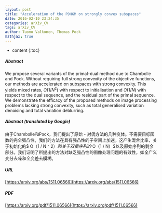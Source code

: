 ```yaml
---
layout: post
title: "Acceleration of the PDHGM on strongly convex subspaces"
date: 2016-02-10 23:24:35
categories: arXiv_CV
tags: arXiv_CV
author: Tuomo Valkonen, Thomas Pock
mathjax: true
---
```


* content
{:toc}

##### Abstract
We propose several variants of the primal-dual method due to Chambolle and Pock. Without requiring full strong convexity of the objective functions, our methods are accelerated on subspaces with strong convexity. This yields mixed rates, $O(1/N^2)$ with respect to initialisation and $O(1/N)$ with respect to the dual sequence, and the residual part of the primal sequence. We demonstrate the efficacy of the proposed methods on image processing problems lacking strong convexity, such as total generalised variation denoising and total variation deblurring.

##### Abstract (translated by Google)
由于Chambolle和Pock，我们提出了原始 - 对偶方法的几种变体。不需要目标函数的完全强凸性，我们的方法在具有强凸性的子空间上加速。这产生混合比率，关于初始化的$ O（1 / N ^ 2）$和关于双重序列的$ O（1 / N）$以及原始序列的剩余部分。我们证明了所提出的方法对缺乏强凸性的图像处理问题的有效性，如全广义变分去噪和全变差去模糊。

##### URL
[https://arxiv.org/abs/1511.06566](https://arxiv.org/abs/1511.06566)

##### PDF
[https://arxiv.org/pdf/1511.06566](https://arxiv.org/pdf/1511.06566)

